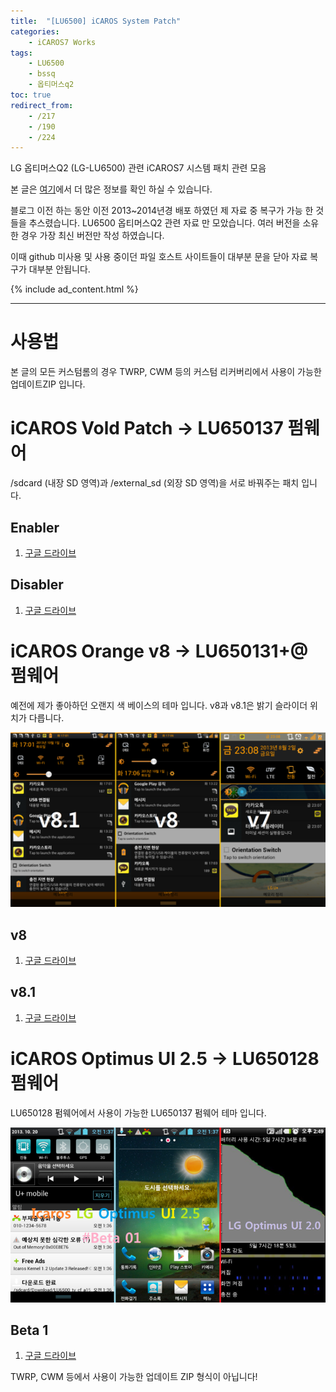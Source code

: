 ```yaml
---
title:  "[LU6500] iCAROS System Patch"
categories:
    - iCAROS7 Works
tags:
    - LU6500
    - bssq
    - 옵티머스q2
toc: true
redirect_from:
    - /217
    - /190
    - /224
---
```

LG 옵티머스Q2 (LG-LU6500) 관련 iCAROS7 시스템 패치 관련 모음

본 글은 [여기](https://minnote.net/icaros7%20works/BSSQ-Download/)에서 더 많은 정보를 확인 하실 수 있습니다.

블로그 이전 하는 동안 이전 2013~2014년경 배포 하였던 제 자료 중 복구가 가능 한 것들을 추스렸습니다.
LU6500 옵티머스Q2 관련 자료 만 모았습니다. 여러 버전을 소유한 경우 가장 최신 버전만 작성 하였습니다.

이때 github 미사용 및 사용 중이던 파일 호스트 사이트들이 대부분 문을 닫아 자료 복구가 대부분 안됩니다.

{% include ad_content.html %}

<hr>

# 사용법
본 글의 모든 커스텀롬의 경우 TWRP, CWM 등의 커스텀 리커버리에서 사용이 가능한 업데이트ZIP 입니다.

# iCAROS Vold Patch -> LU650137 펌웨어
/sdcard (내장 SD 영역)과 /external_sd (외장 SD 영역)을 서로 바꿔주는 패치 입니다.

## Enabler
1. <a href="https://drive.google.com/file/d/1Q5rycXU2abOsdC4esg2rWjhQ2kKkXDWc/view?usp=sharing" target="_blank">구글 드라이브</a>

## Disabler
1. <a href="https://drive.google.com/file/d/1QcBtnc6qTtmN8WvRybw-CLpvEJn0yi5x/view?usp=sharing" target="_blank">구글 드라이브</a>

# iCAROS Orange v8 -> LU650131+@ 펌웨어
예전에 제가 좋아하던 오랜지 색 베이스의 테마 입니다. v8과 v8.1은 밝기 슬라이더 위치가 다릅니다.

![](/assets/2021-01-23-LU6500-iCAROS-System/1.png)

## v8
1. <a href="https://drive.google.com/file/d/1OYhckBSMHX_xGLfxFAgh4SRXyRNM3gJe/view?usp=sharing" target="_blank">구글 드라이브</a>

## v8.1
1. <a href="https://drive.google.com/file/d/1fHn7Cj1B8Qj3LJR6H0NYQkDBMWvQPx9Q/view?usp=sharing" target="_blank">구글 드라이브</a>

# iCAROS Optimus UI 2.5 -> LU650128 펌웨어
LU650128 펌웨어에서 사용이 가능한 LU650137 펌웨어 테마 입니다.

![](/assets/2021-01-23-LU6500-iCAROS-System/2.png)

## Beta 1
1. <a href="https://drive.google.com/file/d/13mi37-cxO7f5jXQKf2iWqMFrDFsYspTs/view?usp=sharing" target="_blank">구글 드라이브</a>

TWRP, CWM 등에서 사용이 가능한 업데이트 ZIP 형식이 아닙니다!